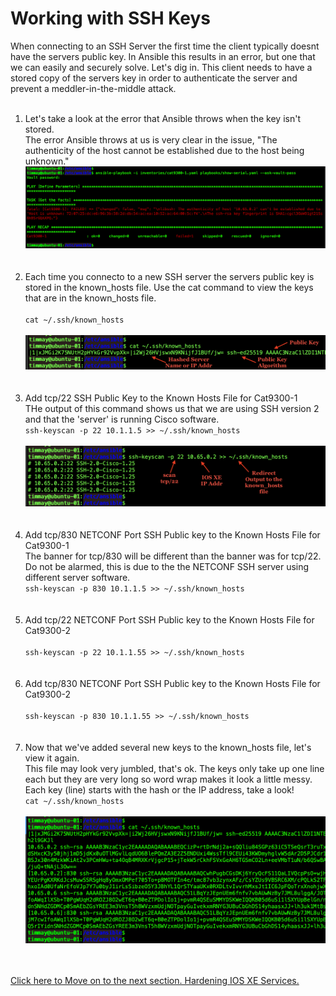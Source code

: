 # Working with SSH Keys

When connecting to an SSH Server the first time the client typically doesnt have the servers public key. In Ansible this results in an error, but one that we can easily and securely solve. Let's dig in.  This client needs to have a stored copy of the servers key in order to authenticate the server and prevent a meddler-in-the-middle attack. 

<ol>

<br>
<li>Let's take a look at the error that Ansible throws when the key isn't stored.</li>
The error Ansible throws at us is very clear in the issue, "The authenticity of the host cannot be established due to the host being unknown." 
<br>
<img src="/images/02-01-ssh-key-error-web.png" alt="SSH Key Unknown Error" width=600>
<br><br><br>

<li>Each time you connecto to a new SSH server the servers public key is stored in the known_hosts file. Use the cat command to view the keys that are in the known_hosts file.</li>
<br>
<code>cat ~/.ssh/known_hosts</code>
<br><br>
<img src="/images/02-02-cat-ssh-known-hosts-web.png" alt="Contents of SSH Known Hosts File" width=600>
<br><br><br>

<li>Add tcp/22 SSH Public Key to the Known Hosts File for Cat9300-1</li>
THe output of this command shows us that we are using SSH version 2 and that the 'server' is running Cisco software. 
<br>
<code>ssh-keyscan -p 22 10.1.1.5 >> ~/.ssh/known_hosts </code>
<br><br>
<img src="/images/02-03-ssh-keyscan-web.png" alt="" width=600>
<br><br><br>


<li>Add tcp/830 NETCONF Port SSH Public key to the Known Hosts File for Cat9300-1</li>
The banner for tcp/830 will be different than the banner was for tcp/22. Do not be alarmed, this is due to the the NETCONF SSH server using different server software. 
<br>
<code>ssh-keyscan -p 830 10.1.1.5 >> ~/.ssh/known_hosts</code>
<br><br><br>

<li>Add tcp/22 NETCONF Port SSH Public key to the Known Hosts File for Cat9300-2</li>
<br>
<code>ssh-keyscan -p 22 10.1.1.55 >> ~/.ssh/known_hosts</code>
<br><br><br>

<li>Add tcp/830 NETCONF Port SSH Public key to the Known Hosts File for Cat9300-2</li>
<br>
<code>ssh-keyscan -p 830 10.1.1.55 >> ~/.ssh/known_hosts</code>
<br><br><br>

<li>Now that we've added several new keys to the known_hosts file, let's view it again.  </li>
This file may look very jumbled, that's ok.  The keys only take up one line each but they are very long so word wrap makes it look a little messy. Each key (line) starts with the hash or the IP address, take a look!
<br>
<code>cat ~/.ssh/known_hosts</code>
<br><br>
<img src="/images/02-04-cat-ssh-known-hosts-web.png" alt="New Contents of SSH Known Hosts File" width=600>
<br><br><br>

</ol>

[Click here to Move on to the next section. Hardening IOS XE Services. ](/03-Harden_Services.md)
